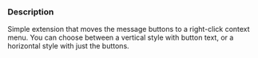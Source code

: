 ### Description

Simple extension that moves the message buttons to a right-click context menu.
You can choose between a vertical style with button text, or a horizontal style with just the buttons.
